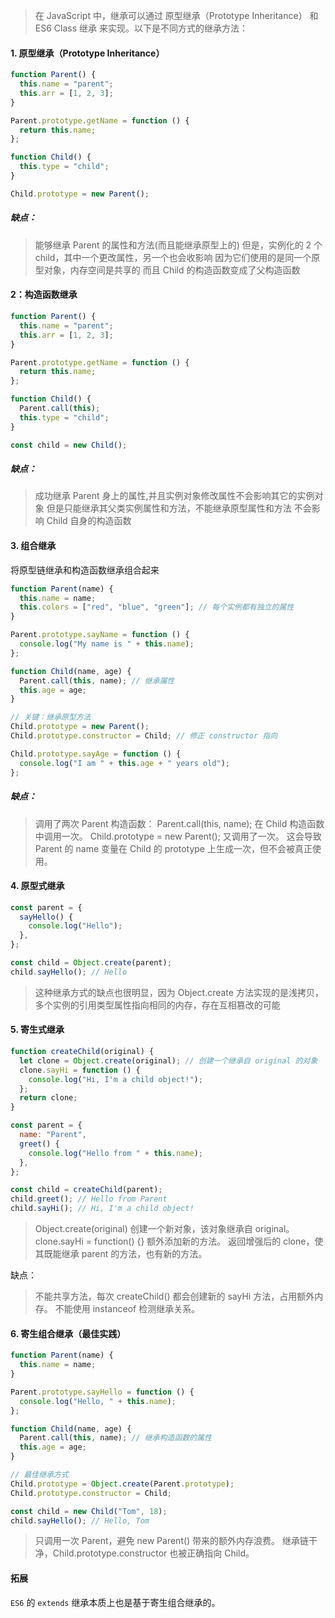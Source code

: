 > 在 JavaScript 中，继承可以通过 原型继承（Prototype Inheritance） 和 ES6 Class 继承 来实现。以下是不同方式的继承方法：

#### 1. 原型继承（Prototype Inheritance）

```js
function Parent() {
  this.name = "parent";
  this.arr = [1, 2, 3];
}

Parent.prototype.getName = function () {
  return this.name;
};

function Child() {
  this.type = "child";
}

Child.prototype = new Parent();
```

##### 缺点：

> 能够继承 Parent 的属性和方法(而且能继承原型上的)
> 但是，实例化的 2 个 child，其中一个更改属性，另一个也会收影响
> 因为它们使用的是同一个原型对象，内存空间是共享的
> 而且 Child 的构造函数变成了父构造函数

#### 2：构造函数继承

```js
function Parent() {
  this.name = "parent";
  this.arr = [1, 2, 3];
}

Parent.prototype.getName = function () {
  return this.name;
};

function Child() {
  Parent.call(this);
  this.type = "child";
}

const child = new Child();
```

##### 缺点：

> 成功继承 Parent 身上的属性,并且实例对象修改属性不会影响其它的实例对象
> 但是只能继承其父类实例属性和方法，不能继承原型属性和方法
> 不会影响 Child 自身的构造函数

#### 3. 组合继承

将原型链继承和构造函数继承组合起来

```js
function Parent(name) {
  this.name = name;
  this.colors = ["red", "blue", "green"]; // 每个实例都有独立的属性
}

Parent.prototype.sayName = function () {
  console.log("My name is " + this.name);
};

function Child(name, age) {
  Parent.call(this, name); // 继承属性
  this.age = age;
}

// 关键：继承原型方法
Child.prototype = new Parent();
Child.prototype.constructor = Child; // 修正 constructor 指向

Child.prototype.sayAge = function () {
  console.log("I am " + this.age + " years old");
};
```

##### 缺点：

> 调用了两次 Parent 构造函数：
> Parent.call(this, name); 在 Child 构造函数中调用一次。
> Child.prototype = new Parent(); 又调用了一次。
> 这会导致 Parent 的 name 变量在 Child 的 prototype 上生成一次，但不会被真正使用。

#### 4. 原型式继承

```js
const parent = {
  sayHello() {
    console.log("Hello");
  },
};

const child = Object.create(parent);
child.sayHello(); // Hello
```

> 这种继承方式的缺点也很明显，因为 Object.create 方法实现的是浅拷贝，
> 多个实例的引用类型属性指向相同的内存，存在互相篡改的可能

#### 5. 寄生式继承

```js
function createChild(original) {
  let clone = Object.create(original); // 创建一个继承自 original 的对象
  clone.sayHi = function () {
    console.log("Hi, I'm a child object!");
  };
  return clone;
}

const parent = {
  name: "Parent",
  greet() {
    console.log("Hello from " + this.name);
  },
};

const child = createChild(parent);
child.greet(); // Hello from Parent
child.sayHi(); // Hi, I'm a child object!
```

> Object.create(original) 创建一个新对象，该对象继承自 original。
> clone.sayHi = function() {} 额外添加新的方法。
> 返回增强后的 clone，使其既能继承 parent 的方法，也有新的方法。

缺点：

> 不能共享方法，每次 createChild() 都会创建新的 sayHi 方法，占用额外内存。
> 不能使用 instanceof 检测继承关系。

#### 6. 寄生组合继承（最佳实践）

```js
function Parent(name) {
  this.name = name;
}

Parent.prototype.sayHello = function () {
  console.log("Hello, " + this.name);
};

function Child(name, age) {
  Parent.call(this, name); // 继承构造函数的属性
  this.age = age;
}

// 最佳继承方式
Child.prototype = Object.create(Parent.prototype);
Child.prototype.constructor = Child;

const child = new Child("Tom", 18);
child.sayHello(); // Hello, Tom
```

> 只调用一次 Parent，避免 new Parent() 带来的额外内存浪费。
> 继承链干净，Child.prototype.constructor 也被正确指向 Child。

#### 拓展

`ES6` 的 `extends` 继承本质上也是基于寄生组合继承的。
